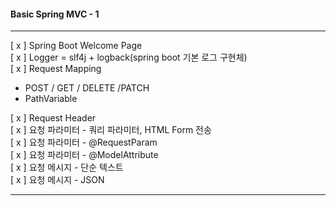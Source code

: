#### Basic Spring MVC - 1

---

[ x ] Spring Boot Welcome Page    
[ x ] Logger = slf4j + logback(spring boot 기본 로그 구현체)    
[ x ] Request Mapping
* POST / GET / DELETE /PATCH
* PathVariable

[ x ] Request Header    
[ x ] 요청 파라미터 - 쿼리 파라미터, HTML Form 전송    
[ x ] 요청 파라미터 - @RequestParam     
[ x ] 요청 파라미터 - @ModelAttribute     
[ x ] 요청 메시지 - 단순 텍스트      
[ x ] 요청 메시지 - JSON     


---

